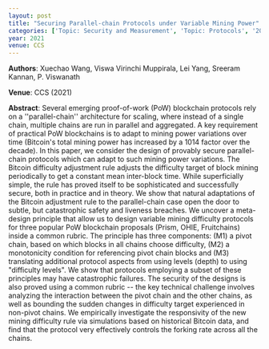 ```yaml
---
layout: post
title: "Securing Parallel-chain Protocols under Variable Mining Power"
categories: ['Topic: Security and Measurement', 'Topic: Protocols', '2021', 'Venue: CCS']
year: 2021
venue: CCS
---
```

**Authors**: Xuechao Wang, Viswa Virinchi Muppirala, Lei Yang, Sreeram Kannan, P. Viswanath

**Venue**: CCS (2021)

**Abstract**: Several emerging proof-of-work (PoW) blockchain protocols rely on a ''parallel-chain'' architecture for scaling, where instead of a single chain, multiple chains are run in parallel and aggregated. A key requirement of practical PoW blockchains is to adapt to mining power variations over time (Bitcoin's total mining power has increased by a 1014 factor over the decade). In this paper, we consider the design of provably secure parallel-chain protocols which can adapt to such mining power variations. The Bitcoin difficulty adjustment rule adjusts the difficulty target of block mining periodically to get a constant mean inter-block time. While superficially simple, the rule has proved itself to be sophisticated and successfully secure, both in practice and in theory. We show that natural adaptations of the Bitcoin adjustment rule to the parallel-chain case open the door to subtle, but catastrophic safety and liveness breaches. We uncover a meta-design principle that allow us to design variable mining difficulty protocols for three popular PoW blockchain proposals (Prism, OHIE, Fruitchains) inside a common rubric. The principle has three components: (M1) a pivot chain, based on which blocks in all chains choose difficulty, (M2) a monotonicity condition for referencing pivot chain blocks and (M3) translating additional protocol aspects from using levels (depth) to using "difficulty levels". We show that protocols employing a subset of these principles may have catastrophic failures. The security of the designs is also proved using a common rubric -- the key technical challenge involves analyzing the interaction between the pivot chain and the other chains, as well as bounding the sudden changes in difficulty target experienced in non-pivot chains. We empirically investigate the responsivity of the new mining difficulty rule via simulations based on historical Bitcoin data, and find that the protocol very effectively controls the forking rate across all the chains.
